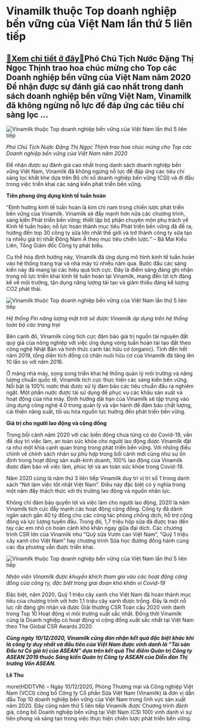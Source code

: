Vinamilk thuộc Top doanh nghiệp bền vững của Việt Nam lần thứ 5 liên tiếp
=========================================================================

[:gift:Xem chi tiết ở đây:gift:](https://hddtvn.com/vinamilk-thuoc-top-doanh-nghiep-ben-vung-cua-viet-nam-lan-thu-5-lien-tiep/)Phó Chủ Tịch Nước Đặng Thị Ngọc Thịnh trao hoa chúc mừng cho Top các Doanh nghiệp bền vững của Việt Nam năm 2020 Để nhận được sự đánh giá cao nhất trong danh sách doanh nghiệp bền vững Việt Nam, Vinamilk đã không ngừng nỗ lực để đáp ứng các tiêu chí sàng lọc …
--------------------------------------------------------------------------------------------------------------------------------------------------------------------------------------------------------------------------------------------------------------------





![Vinamilk thuộc Top doanh nghiệp bền vững của Việt Nam lần thứ 5 liên tiếp](https://hddtvn.com/wp-content/uploads/2021/01/0516_Hinh_1_4.jpg "Vinamilk thuộc Top doanh nghiệp bền vững của Việt Nam lần thứ 5 liên tiếp")


*Phó Chủ Tịch Nước Đặng Thị Ngọc Thịnh trao hoa chúc mừng cho Top các Doanh nghiệp bền vững của Việt Nam năm 2020*



Để nhận được sự đánh giá cao nhất trong danh sách doanh nghiệp bền vững Việt Nam, Vinamilk đã không ngừng nỗ lực để đáp ứng các tiêu chí sàng lọc khắt khe dựa trên Bộ chỉ số doanh nghiệp bền vững (CSI) và đi đầu trong việc triển khai các sáng kiến phát triển bền vững.


**Tiên phong ứng dụng kinh tế tuần hoàn**


“Định hướng kinh tế tuần hoàn là kim chỉ nam trong chiến lược phát triển bền vững của Vinamilk. Vinamilk sẽ đẩy mạnh hơn nữa các chương trình, sáng kiến Phát triển bền vững; thiết lập bộ phận chuyên môn phụ trách về Kinh tế tuần hoàn; nỗ lực hoàn thành mục tiêu Phát triển bền vững đã đề ra, hướng đến top 30 công ty sữa lớn nhất thế giới và trở thành công ty sữa tạo ra nhiều giá trị nhất Đông Nam Á theo mục tiêu chiến lược.” – Bà Mai Kiều Liên, Tổng Giám đốc Công ty phát biểu.


Cụ thể hóa định hướng này, Vinamilk đã ứng dụng mô hình kinh tế tuần hoàn vào hệ thống trang trại và nhà máy từ nhiều năm qua. Bước đầu các sáng kiến này đã mang lại các hiệu quả tích cực. Đây là điểm sáng đáng ghi nhận trong nỗ lực triển khai kinh tế tuần hoàn tại Vinamilk, mang đến lợi ích đáng kể về môi trường, tận dụng năng lượng tái tạo và giảm thiểu đáng kể lượng CO2 phát thải.





![Vinamilk thuộc Top doanh nghiệp bền vững của Việt Nam lần thứ 5 liên tiếp](https://hddtvn.com/wp-content/uploads/2021/01/0920_Hinh_3_1.jpg "Vinamilk thuộc Top doanh nghiệp bền vững của Việt Nam lần thứ 5 liên tiếp")



*Hệ thống Pin năng lượng mặt trời sẽ được Vinamilk áp dụng trên hệ thống toàn bộ các trang trại*






Bên cạnh đó, Vinamilk cũng tích cực đảm bảo giá trị nguồn tài nguyên đất quý giá của nông nghiệp với việc ứng dụng vòng tuần hoàn tái tạo đất theo công nghệ Nhật Bản và hình thức canh tác hữu cơ (organic). Tính đến hết năm 2019, tổng diện tích đồng cỏ chăn nuôi hữu cơ của Vinamilk đã tăng lên 10 lần so với năm 2016.


Ở mảng nhà máy, song song triển khai hệ thống quản lý môi trường và năng lượng chuẩn quốc tế, Vinamilk tích cực thực hiện các sáng kiến bền vững. Nổi bật là 100% nước thải được xử lý đảm bảo các tiêu chuẩn đầu ra nghiêm ngặt. Một phần nước được tái sử dụng để phục vụ các khâu sản xuất và hoạt động của nhà máy. Định hướng dài hạn của Vinamilk sẽ tập trung vào ứng dụng công nghệ 4.0 trong quản lý và vận hành để đảm bảo chất lượng, cải thiện năng suất, tối ưu hóa nguồn lực hướng đến phát triển bền vững.


**Giá trị cho người lao động và cộng đồng**


Trong bối cảnh năm 2020 với các biến động chưa từng có do Covid-19, vấn đề duy trì việc làm, an toàn sức khỏe cho người lao động được Vinamilk đặt ra như một khía cạnh quan trọng trong phát triển bền vững. Với những điều chỉnh về chính sách nhân sự phù hợp trong bối cảnh mới cũng như sự ổn định trong hoạt động sản xuất-kinh doanh, 100% lao động của Vinamilk được đảm bảo về việc làm, phúc lợi và an toàn sức khỏe trong Covid-19.


Năm 2020 cũng là năm thứ 3 liên tiếp Vinamilk duy trì vị trí số 1 trong danh sách “Nơi làm việc tốt nhất Việt Nam”. Điều này đặc biệt có ý nghĩa trong một năm đầy thách thức với thị trường lao động và nguồn nhân lực.


Không chỉ đảm bảo quyền lợi và việc làm cho người lao động, 2020 là năm Vinamilk tích cực đẩy mạnh các hoạt động cộng đồng. Công ty đã dành ngân sách gần 40 tỷ đồng cho các công tác phòng chống dịch, hỗ trợ cộng đồng và lực lượng tuyến đầu. Trong đó, 1,7 triệu hộp sữa đã được trao đến tay các em nhỏ có hoàn cảnh khó khăn ngay giữa đại dịch. Các chương trình CSR lớn của Vinamilk như “Quỹ sữa Vươn cao Việt Nam”, “Quỹ 1 triệu cây xanh cho Việt Nam” hay chương trình Sữa học đường đồng hành cùng các địa phương vẫn được triển khai.





![Vinamilk thuộc Top doanh nghiệp bền vững của Việt Nam lần thứ 5 liên tiếp](https://hddtvn.com/wp-content/uploads/2021/01/0530_Hinh_5B_1.jpg "Vinamilk thuộc Top doanh nghiệp bền vững của Việt Nam lần thứ 5 liên tiếp")



*Nhân viên Vinamilk được khuyến khích tham gia vào các hoạt động cộng đồng của công ty, đặc biệt trong giai đoạn khó khăn vì Covid-19*






Đặc biệt, năm 2020, Quỹ 1 triệu cây xanh cho Việt Nam đã hoàn thành mục tiêu của chương trình với hơn 1,1 triệu cây xanh được trồng. Đây là một nỗ lực rất đáng ghi nhận và được Giải thưởng CSR Toàn cầu 2020 vinh danh trong Top 10 Hoạt động vì môi trường xuất sắc nhất. Đồng thời Vinamilk cũng là Doanh nghiệp có hoạt động vì cộng đồng xuất sắc nhất tại Việt Nam theo The Global CSR Awards 2020.





***Cùng ngày 10/12/2020, Vinamilk cũng đón nhận kết quả đặc biệt khác khi là công ty duy nhất và đầu tiên của Việt Nam được vinh danh là “Tài sản Đầu tư Có giá trị của ASEAN” dựa trên kết quả Thẻ điểm Quản trị Công ty ASEAN 2019 thuộc Sáng kiến Quản trị Công ty ASEAN của Diễn đàn Thị trường Vốn ASEAN.*** 




**Lê Thu**



more(HDDTVN) – Ngày 10/12/2020, Phòng Thương mại và Công nghiệp Việt Nam (VCCI) công bố Công ty Cổ phần Sữa Việt Nam (Vinamilk) là đơn vị dẫn đầu Top 10 doanh nghiệp bền vững của Việt Nam trong lĩnh vực sản xuất năm 2020. Đây cũng năm thứ 5 liên tiếp Vinamilk được Chương trình đánh giá, công bố Doanh nghiệp bền vững tại Việt Nam (CSI 100) vinh danh vì sự tiên phong và sáng tạo trong việc thực hiện chiến lược phát triển bền vững.

